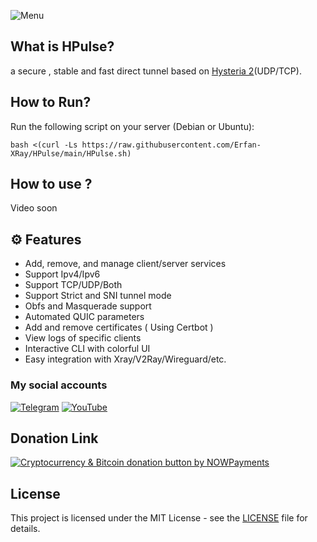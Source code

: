 
![Menu](https://github.com/Erfan-XRay/HPulse/blob/main/menu.png)

## What is HPulse?
a secure , stable and fast direct tunnel based on [Hysteria 2](https://v2.hysteria.network/)(UDP/TCP).
## How to Run?
Run the following script on your server (Debian or Ubuntu):
```
bash <(curl -Ls https://raw.githubusercontent.com/Erfan-XRay/HPulse/main/HPulse.sh)
```
## How to use ?
Video soon
## ⚙️ Features
- Add, remove, and manage client/server services
- Support Ipv4/Ipv6
- Support TCP/UDP/Both
- Support Strict and SNI tunnel mode
- Obfs and Masquerade support
- Automated QUIC parameters
- Add and remove certificates ( Using Certbot )
- View logs of specific clients
- Interactive CLI with colorful UI
- Easy integration with Xray/V2Ray/Wireguard/etc.

### My social accounts

[![Telegram](https://img.shields.io/badge/Telegram--0088CC?style=for-the-badge&logo=telegram&logoColor=white)](https://t.me/Erfan_XRay) 
[![YouTube](https://img.shields.io/badge/YouTube--FF0000?style=for-the-badge&logo=youtube&logoColor=white)](https://www.youtube.com/@Erfan_XRay/videos)

## Donation Link

<a href="https://nowpayments.io/donation?api_key=HHZTHS8-YC9MEHG-HTC73AH-5WVP950" target="_blank" rel="noreferrer noopener">
    <img src="https://nowpayments.io/images/embeds/donation-button-white.svg" alt="Cryptocurrency & Bitcoin donation button by NOWPayments">
</a>

## License

This project is licensed under the MIT License - see the [LICENSE](./LICENSE) file for details.

